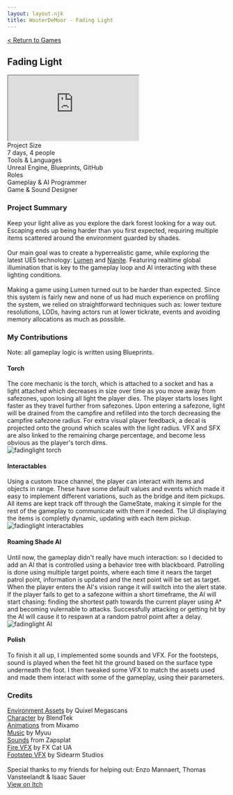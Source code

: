 ```yaml
---
layout: layout.njk
title: WouterDeMoor - Fading Light
---
```


<article class="project-page container">
<div class="project-page-head">
    <a href="/games">< Return to Games</a>
    <h2 class="project-title">Fading Light</h2>
</div>
<div class="project-intro">
    <iframe class="project-video"
    title="Fading Light - Gameplay Trailer"
    src="https://www.youtube.com/embed/otfrz9a2En8"
    allow="accelerometer; autoplay; clipboard-write; encrypted-media; gyroscope; picture-in-picture" allowfullscreen>
    </iframe>
    <div class="project-data">
        <div>
            <div class="data-title">Project Size</div>
            <div class="data-text">7 days, 4 people</div>
        </div>
        <div>
            <div class="data-title">Tools &amp; Languages</div>
            <div class="data-text">Unreal Engine, Blueprints, GitHub</div>
        </div>
        <div>
            <div class="data-title">Roles</div>
            <div class="data-text">Gameplay &amp; AI Programmer </br> Game &amp; Sound Designer</div>
        </div>
    </div>
</div>

<section class="project-section">
    <h3>Project Summary</h3>
    <div class="project-description">
        Keep your light alive as you explore the dark forest looking for a way out. Escaping ends up being harder than you first expected, requiring multiple items scattered around the environment guarded by shades.</br></br>
        Our main goal was to create a hyperrealistic game, while exploring the latest UE5 technology: <a href="https://docs.unrealengine.com/5.0/en-US/lumen-global-illumination-and-reflections-in-unreal-engine/" target="_blank" rel="noopener noreferrer">Lumen</a> and <a href="https://docs.unrealengine.com/5.0/en-US/nanite-virtualized-geometry-in-unreal-engine/" target="_blank" rel="noopener noreferrer">Nanite</a>. Featuring realtime global illumination that is key to the gameplay loop and AI interacting with these lighting conditions. </br></br>
        Making a game using Lumen turned out to be harder than expected. Since this system is fairly new and none of us had much experience on profiling the system, we relied on straightforward techniques such as: lower texture resolutions, LODs, having actors run at lower tickrate, events and avoiding memory allocations as much as possible.
    </div>
</section>

<section class="project-section">
    <h3>My Contributions</h3>
    <div class="project-task-100 italic">Note: all gameplay logic is written using Blueprints.</div>
    <div class="project-task-100">
        <h4>Torch</h4>
        <div class="task-container">
            <div>
            The core mechanic is the torch, which is attached to a socket and has a light attached which decreases in size over time as you move away from safezones, upon losing all light the player dies. The player starts loses light faster as they travel further from safezones. Upon entering a safezone, light will be drained from the campfire and refilled into the torch decreasing the campfire safezone radius. For extra visual player feedback, a decal is projected onto the ground which scales with the light radius. VFX and SFX are also linked to the remaining charge percentage, and become less obvious as the player's torch dims.
            </div>
            <img src="/gif/fadinglight_torch.gif" alt="fadinglight torch" loading="lazy"/>
        </div>
    </div>
    <div class="project-task-100">
        <h4>Interactables</h4>
        <div class="task-container">
            <div>
            Using a custom trace channel, the player can interact with items and objects in range. These have some default values and events which made it easy to implement different variations, such as the bridge and item pickups. All items are kept track off through the GameState, making it simple for the rest of the gameplay to communicate with them if needed. The UI displaying the items is completly dynamic, updating with each item pickup.
            </div>
            <img src="/img/fadinglight_interactables.png" alt="fadinglight interactables" loading="lazy"/>
        </div>
    </div>
    <div class="project-task-100">
        <h4>Roaming Shade AI</h4>
        <div class="task-container">
            <div>
            Until now, the gameplay didn't really have much interaction: so I decided to add an AI that is controlled using a behavior tree with blackboard. Patrolling is done using multiple target points, where each time it nears the target patrol point, information is updated and the next point will be set as target. When the player enters the AI's vision range it will switch into the alert state. If the player fails to get to a safezone within a short timeframe, the AI will start chasing: finding the shortest path towards the current player using A* and becoming vulernable to attacks. Successfully attacking or getting hit by the AI will cause it to respawn at a random patrol point after a delay.
            </div>
            <img src="/img/fadinglight_ai.png" alt="fadinglight AI" loading="lazy"/>
        </div>
    </div>
    <div class="project-task-100">
        <h4>Polish</h4>
        <div class="task-container">
            <div>
            To finish it all up, I implemented some sounds and VFX. For the footsteps, sound is played when the feet hit the ground based on the surface type underneath the foot. I then tweaked some VFX to match the assets used and made them interact with some of the gameplay, using their parameters.
            </div>
        </div>
    </div>
</section>

<section class="project-section">
    <h3>Credits</h3>
    <div class="project-credits">
        <a href="https://quixel.com/megascans/home" target="_blank" rel="noopener noreferrer">Environment Assets</a> by Quixel Megascans </br>
        <a href="https://sketchfab.com/3d-models/rigged-character-free-2faceb3d407647afaa57f618b5675dc9" target="_blank" rel="noopener noreferrer">Character</a> by BlendTek </br>
        <a href="https://www.mixamo.com/#/" target="_blank" rel="noopener noreferrer">Animations</a> from Mixamo </br>
        <a href="https://www.thedarkpiano.com/" target="_blank" rel="noopener noreferrer">Music</a> by Myuu </br>
        <a href="https://www.zapsplat.com/" target="_blank" rel="noopener noreferrer">Sounds</a> from Zapsplat </br>
        <a href="https://www.unrealengine.com/marketplace/en-US/product/realistic-starter-vfx-pack-vol" target="_blank" rel="noopener noreferrer">Fire VFX</a> by FX Cat UA </br>
        <a href="https://marketplace-website-node-launcher-prod.ol.epicgames.com/ue/marketplace/en-US/product/niagara-footstep-vfx" target="_blank" rel="noopener noreferrer">Footstep VFX</a> by Sidearm Studios </br>
        </br>
        Special thanks to my friends for helping out: Enzo Mannaert, Thomas Vansteelandt &amp; Isaac Sauer </br>
    </div>
</section>

<div class="button-div">
    <a class="link-button" href="https://eezehdev.itch.io/fading-light" target="_blank" rel="noopener noreferrer">View on Itch</a>
</div>
</article>
